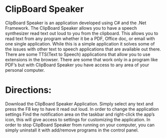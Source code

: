 # ClipBoard Speaker
ClipBoard Speaker is an application developed using C# and the .Net Framework.
The ClipBoard Speaker allows you to have a speech synthesizer read text out loud to you from the clipboard. This
allows you to read text from any program whether it be a PDF, Office doc, or email with one single application. 
While this is a simple application it solves some of the issues with other text to speech applications that are available 
out there. There are some TTS(Text to Speech) applications that allow you to use extensions in the browser. 
There are some that work only in a program like PDF’s but with ClipBoard Speaker you have access to any area of your 
personal computer.


<h1>Directions:</h1> 
       Download the ClipBoard Speaker Application. Simply select any text and press the F8 key to have it read out loud. 
       In order to change the application settings Find the notification area on the taskbar and right-click the app’s icon, this will give access to settings for customizing the application. In order to stop ClipBoard Speaker from running 
       on your computer, you can simply uninstall it with add/remove programs in the control panel.
